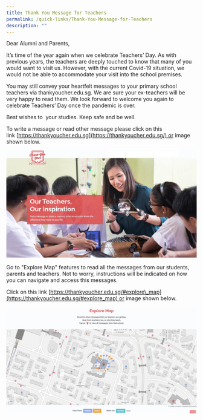 ```yaml
---
title: Thank You Message for Teachers
permalink: /quick-links/Thank-You-Message-for-Teachers
description: ""
---
```

Dear Alumni and Parents,

It’s time of the year again when we celebrate Teachers’ Day. As with previous years, the teachers are deeply touched to know that many of you would want to visit us. However, with the current Covid-19 situation, we would not be able to accommodate your visit into the school premises.  

You may still convey your heartfelt messages to your primary school teachers via thankyoucher.edu.sg. We are sure your ex-teachers will be very happy to read them. We look forward to welcome you again to celebrate Teachers’ Day once the pandemic is over. 

Best wishes to  your studies. Keep safe and be well.

To write a message or read other message please click on this link [https://thankyoucher.edu.sg](https://thankyoucher.edu.sg/) or image shown below.

<a href="https://thankyoucher.edu.sg/">
	
![](/images/Thankyoucher%20Website.jpg)
	
</a>

Go to "Explore Map" features to read all the messages from our students, parents and teachers. Not to worry, instructions will be indicated on how you can navigate and access this messages. 

  

Click on this link [https://thankyoucher.edu.sg/#explore\_map](https://thankyoucher.edu.sg/#explore_map) or image shown below.

<a href="https://thankyoucher.edu.sg/#explore_map">
	
![](/images/Explore%20Map%20Thankyoucher%202021.jpg)
	
</a>